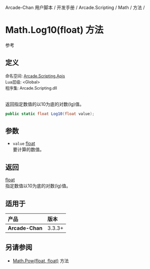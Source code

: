 Arcade-Chan 用户脚本 / 开发手册 / Arcade.Scripting / Math / 方法 /
# Math.Log10(float) 方法
参考

## 定义
<div style="font-size: 90%;">
命名空间: <a href="README.md">Arcade.Scripting.Apis</a><br />
Lua层级: &lt;Global&gt;<br />
程序集: Arcade.Scripting.dll
</div><br />

返回指定数值的以10为底的对数(lg)值。

```csharp
public static float Log10(float value);
```

## 参数
- ``value`` [float](https://docs.microsoft.com/zh-cn/dotnet/api/system.single)  
  要计算的数值。

## 返回
[float](https://docs.microsoft.com/zh-cn/dotnet/api/system.single)  
  指定数值以10为底的对数(lg)值。

## 适用于
| 产品 | 版本 |
|:----|:----|
| **Arcade-Chan** | 3.3.3+ |

## 另请参阅
- [Math.Pow(float, float)](Math_Pow.md) 方法